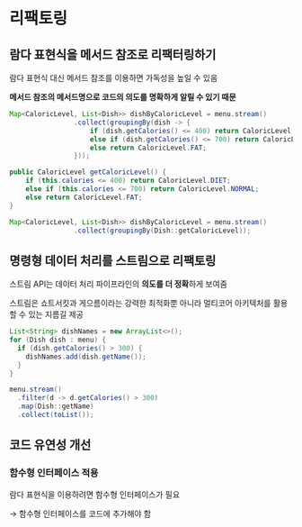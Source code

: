 # 리팩토링
## 람다 표현식을 메서드 참조로 리팩터링하기

람다 표현식 대신 메서드 참조를 이용하면 가독성을 높일 수 있음

**메서드 참조의 메서드명으로 코드의 의도를 명확하게 알릴 수 있기 때문**

```java
Map<CaloricLevel, List<Dish>> dishByCaloricLevel = menu.stream()
                .collect(groupingBy(dish -> {
                    if (dish.getCalories() <= 400) return CaloricLevel.DIET;
                    else if (dish.getCalories() <= 700) return CaloricLevel.NORMAL;
                    else return CaloricLevel.FAT;
                }));

public CaloricLevel getCaloricLevel() {
    if (this.calories <= 400) return CaloricLevel.DIET;
    else if (this.calories <= 700) return CaloricLevel.NORMAL;
    else return CaloricLevel.FAT;
}

Map<CaloricLevel, List<Dish>> dishByCaloricLevel = menu.stream()
                .collect(groupingBy(Dish::getCaloricLevel));
```

## 명령형 데이터 처리를 스트림으로 리팩토링

스트림 API는 데이터 처리 파이프라인의 **의도를 더 정확**하게 보여줌

스트림은 쇼트서킷과 게으름이라는 강력한 최적화뿐 아니라 멀티코어 아키텍처를 활용할 수 있는 지름길 제공

```java
List<String> dishNames = new ArrayList<>();
for (Dish dish : menu) {
  if (dish.getCalories() > 300) {
    dishNames.add(dish.getName());
  }
}

menu.stream()
  .filter(d -> d.getCalories() > 300)
  .map(Dish::getName)
  .collect(toList());
```

## 코드 유연성 개선

### 함수형 인터페이스 적용

람다 표현식을 이용하려면 함수형 인터페이스가 필요

→ 함수형 인터페이스를 코드에 추가해야 함